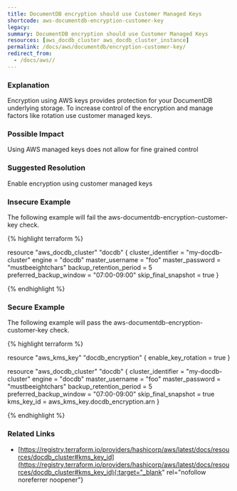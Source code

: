 ```yaml
---
title: DocumentDB encryption should use Customer Managed Keys
shortcode: aws-documentdb-encryption-customer-key
legacy: 
summary: DocumentDB encryption should use Customer Managed Keys 
resources: [aws_docdb_cluster aws_docdb_cluster_instance] 
permalink: /docs/aws/documentdb/encryption-customer-key/
redirect_from: 
  - /docs/aws//
---
```


### Explanation

Encryption using AWS keys provides protection for your DocumentDB underlying storage. To increase control of the encryption and manage factors like rotation use customer managed keys.

### Possible Impact
Using AWS managed keys does not allow for fine grained control

### Suggested Resolution
Enable encryption using customer managed keys


### Insecure Example

The following example will fail the aws-documentdb-encryption-customer-key check.

{% highlight terraform %}

resource "aws_docdb_cluster" "docdb" {
  cluster_identifier      = "my-docdb-cluster"
  engine                  = "docdb"
  master_username         = "foo"
  master_password         = "mustbeeightchars"
  backup_retention_period = 5
  preferred_backup_window = "07:00-09:00"
  skip_final_snapshot     = true
}

{% endhighlight %}



### Secure Example

The following example will pass the aws-documentdb-encryption-customer-key check.

{% highlight terraform %}

resource "aws_kms_key" "docdb_encryption" {
	enable_key_rotation = true
}
			
resource "aws_docdb_cluster" "docdb" {
  cluster_identifier      = "my-docdb-cluster"
  engine                  = "docdb"
  master_username         = "foo"
  master_password         = "mustbeeightchars"
  backup_retention_period = 5
  preferred_backup_window = "07:00-09:00"
  skip_final_snapshot     = true
  kms_key_id 			  = aws_kms_key.docdb_encryption.arn
}

{% endhighlight %}



### Related Links


- [https://registry.terraform.io/providers/hashicorp/aws/latest/docs/resources/docdb_cluster#kms_key_id](https://registry.terraform.io/providers/hashicorp/aws/latest/docs/resources/docdb_cluster#kms_key_id){:target="_blank" rel="nofollow noreferrer noopener"}


